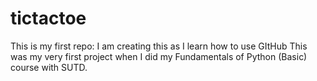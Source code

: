 # tictactoe
This is my first repo: I am creating this as I learn how to use GItHub
This was my very first project when I did my Fundamentals of Python (Basic) course with SUTD. 
